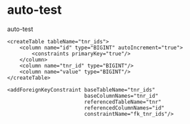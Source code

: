 # auto-test
auto-test
<changeSet id="create-tnr-tables" author="you">
    <createTable tableName="tnr">
        <column name="id" type="BIGINT" autoIncrement="true">
            <constraints primaryKey="true"/>
        </column>
        <column name="name" type="VARCHAR(255)"/>
    </createTable>

    <createTable tableName="tnr_ids">
        <column name="id" type="BIGINT" autoIncrement="true">
            <constraints primaryKey="true"/>
        </column>
        <column name="tnr_id" type="BIGINT"/>
        <column name="value" type="BIGINT"/>
    </createTable>

    <addForeignKeyConstraint baseTableName="tnr_ids"
                             baseColumnNames="tnr_id"
                             referencedTableName="tnr"
                             referencedColumnNames="id"
                             constraintName="fk_tnr_ids"/>
</changeSet>
